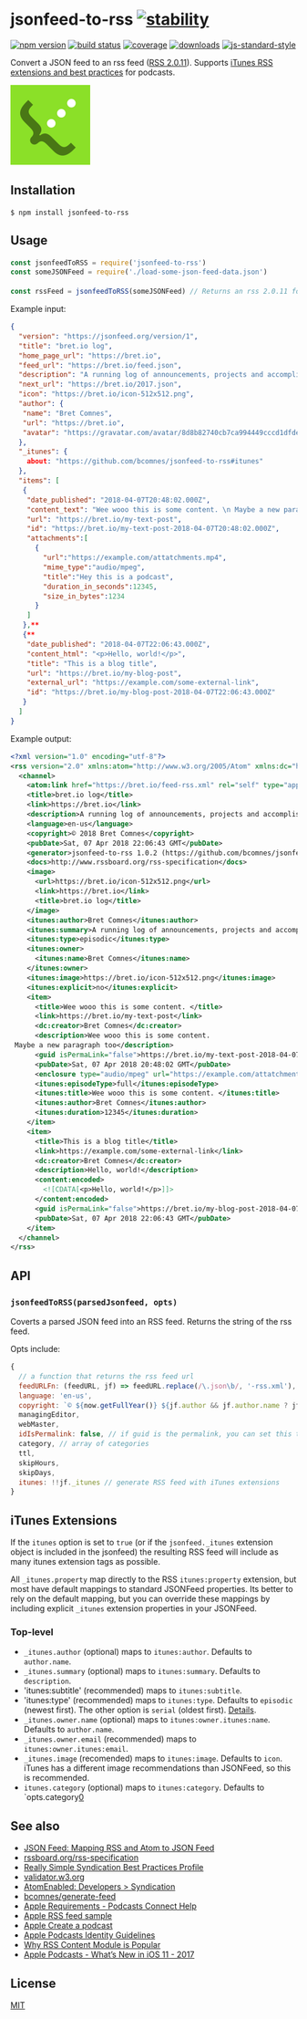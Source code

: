 # jsonfeed-to-rss [![stability][0]][1]
[![npm version][2]][3] [![build status][4]][5] [![coverage][12]][13]
[![downloads][8]][9] [![js-standard-style][10]][11]

Convert a JSON feed to an rss feed ([RSS 2.0.11][rss]).  Supports [iTunes RSS extensions and best practices][bp] for podcasts.  

![JSON feed icon](/icon.png) 

## Installation
```console
$ npm install jsonfeed-to-rss
```

## Usage

```js
const jsonfeedToRSS = require('jsonfeed-to-rss')
const someJSONFeed = require('./load-some-json-feed-data.json')

const rssFeed = jsonfeedToRSS(someJSONFeed) // Returns an rss 2.0.11 formatted json feed
```

Example input:

```json
{
  "version": "https://jsonfeed.org/version/1",
  "title": "bret.io log",
  "home_page_url": "https://bret.io",
  "feed_url": "https://bret.io/feed.json",
  "description": "A running log of announcements, projects and accomplishments.",
  "next_url": "https://bret.io/2017.json",
  "icon": "https://bret.io/icon-512x512.png",
  "author": {
   "name": "Bret Comnes",
   "url": "https://bret.io",
   "avatar": "https://gravatar.com/avatar/8d8b82740cb7ca994449cccd1dfdef5f?size=512"
  },
  "_itunes": {
    about: "https://github.com/bcomnes/jsonfeed-to-rss#itunes"
  },
  "items": [
   {
    "date_published": "2018-04-07T20:48:02.000Z",
    "content_text": "Wee wooo this is some content. \n Maybe a new paragraph too",
    "url": "https://bret.io/my-text-post",
    "id": "https://bret.io/my-text-post-2018-04-07T20:48:02.000Z",
    "attachments":[  
      {  
        "url":"https://example.com/attatchments.mp4",
        "mime_type":"audio/mpeg",
        "title":"Hey this is a podcast",
        "duration_in_seconds":12345,
        "size_in_bytes":1234
      }
    ]
   },**
   {**
    "date_published": "2018-04-07T22:06:43.000Z",
    "content_html": "<p>Hello, world!</p>",
    "title": "This is a blog title",
    "url": "https://bret.io/my-blog-post",
    "external_url": "https://example.com/some-external-link",
    "id": "https://bret.io/my-blog-post-2018-04-07T22:06:43.000Z"
   }
  ]
}
```

Example output:

```xml
<?xml version="1.0" encoding="utf-8"?>
<rss version="2.0" xmlns:atom="http://www.w3.org/2005/Atom" xmlns:dc="http://purl.org/dc/elements/1.1/" xmlns:content="http://purl.org/rss/1.0/modules/content/">
  <channel>
    <atom:link href="https://bret.io/feed-rss.xml" rel="self" type="application/rss+xml"/>
    <title>bret.io log</title>
    <link>https://bret.io</link>
    <description>A running log of announcements, projects and accomplishments.</description>
    <language>en-us</language>
    <copyright>© 2018 Bret Comnes</copyright>
    <pubDate>Sat, 07 Apr 2018 22:06:43 GMT</pubDate>
    <generator>jsonfeed-to-rss 1.0.2 (https://github.com/bcomnes/jsonfeed-to-rss#readme)</generator>
    <docs>http://www.rssboard.org/rss-specification</docs>
    <image>
      <url>https://bret.io/icon-512x512.png</url>
      <link>https://bret.io</link>
      <title>bret.io log</title>
    </image>
    <itunes:author>Bret Comnes</itunes:author>
    <itunes:summary>A running log of announcements, projects and accomplishments.</itunes:summary>
    <itunes:type>episodic</itunes:type>
    <itunes:owner>
      <itunes:name>Bret Comnes</itunes:name>
    </itunes:owner>
    <itunes:image>https://bret.io/icon-512x512.png</itunes:image>
    <itunes:explicit>no</itunes:explicit>
    <item>
      <title>Wee wooo this is some content. </title>
      <link>https://bret.io/my-text-post</link>
      <dc:creator>Bret Comnes</dc:creator>
      <description>Wee wooo this is some content. 
 Maybe a new paragraph too</description>
      <guid isPermaLink="false">https://bret.io/my-text-post-2018-04-07T20:48:02.000Z</guid>
      <pubDate>Sat, 07 Apr 2018 20:48:02 GMT</pubDate>
      <enclosure type="audio/mpeg" url="https://example.com/attatchments.mp4" length="1234"/>
      <itunes:episodeType>full</itunes:episodeType>
      <itunes:title>Wee wooo this is some content. </itunes:title>
      <itunes:author>Bret Comnes</itunes:author>
      <itunes:duration>12345</itunes:duration>
    </item>
    <item>
      <title>This is a blog title</title>
      <link>https://example.com/some-external-link</link>
      <dc:creator>Bret Comnes</dc:creator>
      <description>Hello, world!</description>
      <content:encoded>
        <![CDATA[<p>Hello, world!</p>]]>
      </content:encoded>
      <guid isPermaLink="false">https://bret.io/my-blog-post-2018-04-07T22:06:43.000Z</guid>
      <pubDate>Sat, 07 Apr 2018 22:06:43 GMT</pubDate>
    </item>
  </channel>
</rss>
```

## API
### `jsonfeedToRSS(parsedJsonfeed, opts)`
Coverts a parsed JSON feed into an RSS feed.  Returns the string of the rss feed.

Opts include:

```js
{
  // a function that returns the rss feed url
  feedURLFn: (feedURL, jf) => feedURL.replace(/\.json\b/, '-rss.xml'),
  language: 'en-us',
  copyright: `© ${now.getFullYear()} ${jf.author && jf.author.name ? jf.author.name : ''}`,
  managingEditor,
  webMaster,
  idIsPermalink: false, // if guid is the permalink, you can set this true
  category, // array of categories
  ttl, 
  skipHours,
  skipDays,
  itunes: !!jf._itunes // generate RSS feed with iTunes extensions
}
```

## iTunes Extensions

If the `itunes` option is set to `true` (or if the `jsonfeed._itunes` extension object is included in the jsonfeed) the resulting RSS feed will include as many itunes extension tags as possible.  

All `_itunes.property` map directly to the RSS `itunes:property` extension, but most have default mappings to standard JSONFeed properties.  Its better to rely on the default mapping, but you can override these mappings by including explicit `_itunes` extension properties in your JSONFeed.

### Top-level

- `_itunes.author` (optional) maps to `itunes:author`.  Defaults to `author.name`.
- `_itunes.summary` (optional) maps to `itunes:summary`.  Defaults to `description`.
- 'itunes:subtitle' (recommended) maps to `itunes:subtitle`.
- 'itunes:type' (recommended) maps to `itunes:type`.  Defaults to `episodic` (newest first).  The other option is `serial` (oldest first). [Details][bp].
- `_itunes.owner.name` (optional) maps to `itunes:owner.itunes:name`.  Defaults to `author.name`.
- `_itunes.owner.email` (recommended) maps to `itunes:owner.itunes:email`.
- `_itunes.image` (recomended) maps to `itunes:image`.  Defaults to `icon`.  iTunes has a different image recommendations than JSONFeed, so this is recommended.
- `itunes.category` (optional) maps to `itunes:category`.  Defaults to `opts.category[0]



## See also

- [JSON Feed: Mapping RSS and Atom to JSON Feed](https://jsonfeed.org/mappingrssandatom)
- [rssboard.org/rss-specification](http://www.rssboard.org/rss-specification)
- [Really Simple Syndication Best Practices Profile](http://www.rssboard.org/rss-profile#namespace-elements-content-encoded)
- [validator.w3.org](https://validator.w3.org/feed/docs/rss2.html)
- [AtomEnabled: Developers > Syndication](https://web.archive.org/web/20160113103647/http://atomenabled.org/developers/syndication/#link)
- [bcomnes/generate-feed](https://github.com/bcomnes/generate-feed)
- [Apple Requirements - Podcasts Connect Help](https://help.apple.com/itc/podcasts_connect/#/itc1723472cb)
- [Apple RSS feed sample](https://help.apple.com/itc/podcasts_connect/#/itcbaf351599)
- [Apple Create a podcast](https://help.apple.com/itc/podcasts_connect/#/itca5b22233a)
- [Apple Podcasts Identity Guidelines](https://www.apple.com/itunes/marketing-on-podcasts/identity-guidelines.html#messaging-and-style)
- [Why RSS Content Module is Popular](https://developer.mozilla.org/en-US/docs/Web/RSS/Article/Why_RSS_Content_Module_is_Popular_-_Including_HTML_Contents)
- [Apple Podcasts - What’s New in iOS 11 - 2017](http://podcasts.apple.com/resources/spec/ApplePodcastsSpecUpdatesiOS11.pdf)

## License
[MIT](https://tldrlegal.com/license/mit-license)

[0]: https://img.shields.io/badge/stability-experimental-orange.svg?style=flat-square
[1]: https://nodejs.org/api/documentation.html#documentation_stability_index
[2]: https://img.shields.io/npm/v/jsonfeed-to-rss.svg?style=flat-square
[3]: https://npmjs.org/package/jsonfeed-to-rss
[4]: https://img.shields.io/travis/bcomnes/jsonfeed-to-rss/master.svg?style=flat-square
[5]: https://travis-ci.org/bcomnes/jsonfeed-to-rss
[8]: http://img.shields.io/npm/dm/jsonfeed-to-rss.svg?style=flat-square
[9]: https://npmjs.org/package/jsonfeed-to-rss
[10]: https://img.shields.io/badge/code%20style-standard-brightgreen.svg?style=flat-square
[11]: https://github.com/feross/standard
[12]: https://img.shields.io/coveralls/bcomnes/jsonfeed-to-rss/master.svg?style=flat-square
[13]: https://coveralls.io/github/bcomnes/jsonfeed-to-rss
[rss]: http://www.rssboard.org/rss-specification
[bp]: https://help.apple.com/itc/podcasts_connect/#/itc2b3780e76
